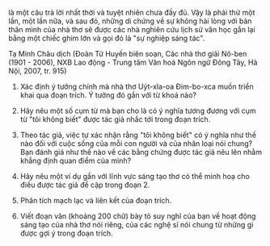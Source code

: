 là một câu trả lời nhất thời và tuyệt nhiên chưa đầy đủ. Vậy là phải thử một lần, một lần nữa, và sau đó, những di chứng về sự không hài lòng với bản thân mình của nhà thơ sẽ được các nhà nghiên cứu lịch sử văn học gắn lại bằng một chiếc ghim lớn và gọi đó là "sự nghiệp sáng tác".

Tạ Minh Châu dịch
(Đoàn Tử Huyến biên soạn, Các nhà thơ giải Nô-ben (1901 - 2006), NXB Lao động - Trung tâm Văn hoá Ngôn ngữ Đông Tây, Hà Nội, 2007, tr. 915)

1. Xác định ý tưởng chính mà nhà thơ Uýt-xla-oa Đim-bo-xca muốn triển khai qua đoạn trích. Ý tưởng đó gắn với từ khoá nào?

2. Hãy nêu một số cụm từ mà bạn cho là có ý nghĩa tương đương với cụm từ "tôi không biết" được tác giả nhắc tới trong đoạn trích.

3. Theo tác giả, việc tự xác nhận rằng "tôi không biết" có ý nghĩa như thế nào đối với cuộc sống của mỗi con người và của nhân loại nói chung? Bạn đánh giá như thế nào về các bằng chứng được tác giả nêu lên nhằm khẳng định quan điểm của mình?

4. Hãy nêu một ví dụ gần với lĩnh vực sáng tạo thơ có thể minh hoạ cho điều được tác giả đề cập trong đoạn 2.

5. Phân tích mạch lạc và liên kết của đoạn trích.

6. Viết đoạn văn (khoảng 200 chữ) bày tỏ suy nghĩ của bạn về hoạt động sáng tạo của nhà thơ nói riêng, của các nghệ sĩ nói chung từ những gì được gợi ý trong đoạn trích.